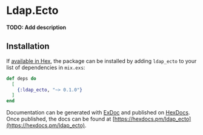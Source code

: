 # Ldap.Ecto

**TODO: Add description**

## Installation

If [available in Hex](https://hex.pm/docs/publish), the package can be installed
by adding `ldap_ecto` to your list of dependencies in `mix.exs`:

```elixir
def deps do
  [
    {:ldap_ecto, "~> 0.1.0"}
  ]
end
```

Documentation can be generated with [ExDoc](https://github.com/elixir-lang/ex_doc)
and published on [HexDocs](https://hexdocs.pm). Once published, the docs can
be found at [https://hexdocs.pm/ldap_ecto](https://hexdocs.pm/ldap_ecto).
